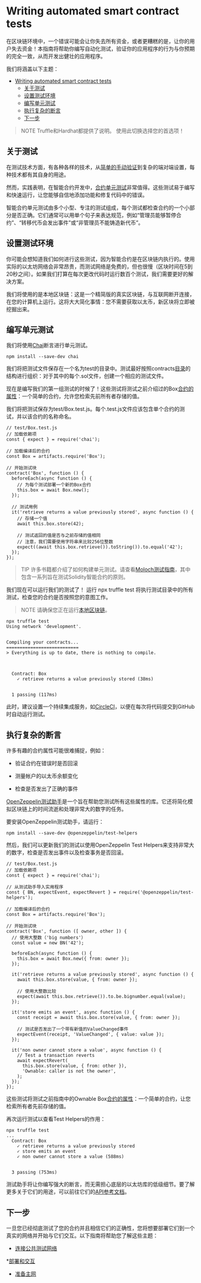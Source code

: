 # Writing automated smart contract tests
在区块链环境中，一个错误可能会让你失去所有资金，或者更糟糕的是，让你的用户失去资金！本指南将帮助你编写自动化测试，验证你的应用程序的行为与你预期的完全一致，从而开发出健壮的应用程序。

我们将涵盖以下主题：
- [Writing automated smart contract tests](#writing-automated-smart-contract-tests)
  - [关于测试](#关于测试)
  - [设置测试环境](#设置测试环境)
  - [编写单元测试](#编写单元测试)
  - [执行复杂的断言](#执行复杂的断言)
  - [下一步](#下一步)

> NOTE
Truffle和Hardhat都提供了说明。 使用此切换选择您的首选项！

## 关于测试
在测试技术方面，有各种各样的技术，从[简单的手动验证](../Deploying-and-interacting/Deploying-and-interacting-truffle.md)到复杂的端对端设置，每种技术都有其自身的用途。

然而，实践表明，在智能合约开发中，[合约单元测试](https://en.wikipedia.org/wiki/Unit_testing)非常值得。这些测试易于编写和快速运行，让您能够自信地添加功能和修复代码中的错误。

智能合约单元测试由多个小型、专注的测试组成，每个测试都检查合约的一个小部分是否正确。它们通常可以用单个句子来表达规范，例如“管理员能够暂停合约”、“转移代币会发出事件”或“非管理员不能铸造新代币”。

## 设置测试环境
你可能会想知道我们如何进行这些测试，因为智能合约是在区块链内执行的。使用实际的以太坊网络会非常昂贵，而测试网络是免费的，但也很慢（区块时间在5到20秒之间）。如果我们打算在每次更改代码时运行数百个测试，我们需要更好的解决方案。

我们将使用的是本地区块链：这是一个精简版的真实区块链，与互联网断开连接，在您的计算机上运行。这将大大简化事情：您不需要获取以太币，新区块将立即被挖掘出来。

## 编写单元测试
我们将使用[Chai](https://www.chaijs.com/)断言进行单元测试。
```
npm install --save-dev chai
```

我们将把测试文件保存在一个名为test的目录中。测试最好按照contracts[目录](../Developing-smart-contracts/Developing-smart-contracts-truffle.md#第一份合约)的结构进行组织：对于其中的每个.sol文件，创建一个相应的测试文件。

现在是编写我们的第一组测试的时候了！这些测试将测试之前介绍过的Box[合约的属性](../Developing-smart-contracts/Developing-smart-contracts-truffle.md#第一份合约)：一个简单的合约，允许您检索先前所有者存储的值。

我们将把测试保存为test/Box.test.js。每个.test.js文件应该包含单个合约的测试，并以该合约的名称命名。
```
// test/Box.test.js
// 加载依赖项
const { expect } = require('chai');

// 加载编译后的合约
const Box = artifacts.require('Box');

// 开始测试块
contract('Box', function () {
  beforeEach(async function () {
    // 为每个测试部署一个新的Box合约
    this.box = await Box.new();
  });

  // 测试用例
  it('retrieve returns a value previously stored', async function () {
    // 存储一个值
    await this.box.store(42);

    // 测试返回的值是否与之前存储的值相同
    // 注意，我们需要使用字符串来比较256位整数
    expect((await this.box.retrieve()).toString()).to.equal('42');
  });
});
```

> TIP
许多书籍都介绍了如何构建单元测试。请查看[Moloch测试指南](https://github.com/MolochVentures/moloch/tree/4e786db8a4aa3158287e0935dcbc7b1e43416e38/test#moloch-testing-guide)，其中包含一系列旨在测试Solidity智能合约的原则。

我们现在可以运行我们的测试了！
运行 npx truffle test 将执行测试目录中的所有测试，检查您的合约是否按照您的意图工作。

> NOTE
请确保您正在运行[本地区块链](../Deploying-and-interacting/Deploying-and-interacting-truffle.md#建立本地区块链)。

```
npx truffle test
Using network 'development'.


Compiling your contracts...
===========================
> Everything is up to date, there is nothing to compile.



  Contract: Box
    ✓ retrieve returns a value previously stored (38ms)


  1 passing (117ms)
```

此时，建议设置一个持续集成服务，如[CircleCI](https://circleci.com/)，以便在每次将代码提交到GitHub时自动运行测试。

## 执行复杂的断言
许多有趣的合约属性可能很难捕捉，例如：

* 验证合约在错误时是否回滚

* 测量帐户的以太币余额变化

* 检查是否发出了正确的事件

[OpenZeppelin测试助手](../../Home/Test-Helpers/Overview.md)是一个旨在帮助您测试所有这些属性的库。它还将简化模拟区块链上的时间流逝和处理非常大的数字的任务。

要安装OpenZeppelin测试助手，请运行：
```
npm install --save-dev @openzeppelin/test-helpers
```

然后，我们可以更新我们的测试以使用OpenZeppelin Test Helpers来支持非常大的数字，检查是否发出事件以及检查事务是否回滚。
```
// test/Box.test.js
// 加载依赖项
const { expect } = require('chai');

// 从测试助手导入实用程序
const { BN, expectEvent, expectRevert } = require('@openzeppelin/test-helpers');

// 加载编译后的合约
const Box = artifacts.require('Box');

// 开始测试块
contract('Box', function ([ owner, other ]) {
  // 使用大整数（'big numbers'）
  const value = new BN('42');

  beforeEach(async function () {
    this.box = await Box.new({ from: owner });
  });

  it('retrieve returns a value previously stored', async function () {
    await this.box.store(value, { from: owner });

    // 使用大整数比较
    expect(await this.box.retrieve()).to.be.bignumber.equal(value);
  });

  it('store emits an event', async function () {
    const receipt = await this.box.store(value, { from: owner });

    // 测试是否发出了一个带有新值的ValueChanged事件
    expectEvent(receipt, 'ValueChanged', { value: value });
  });

  it('non owner cannot store a value', async function () {
    // Test a transaction reverts
    await expectRevert(
      this.box.store(value, { from: other }),
      'Ownable: caller is not the owner',
    );
  });
});
```

这些测试将测试之前指南中的Ownable Box[合约的属性](../Developing-smart-contracts/Developing-smart-contracts-truffle.md#使用openzeppelin-contracts)：一个简单的合约，让您检索所有者先前存储的值。

再次运行测试以查看Test Helpers的作用：
```
npx truffle test
...
  Contract: Box
    ✓ retrieve returns a value previously stored
    ✓ store emits an event
    ✓ non owner cannot store a value (588ms)


  3 passing (753ms)
```

测试助手将让你编写强大的断言，而无需担心底层的以太坊库的低级细节。要了解更多关于它们的用途，可以前往它们的[API参考文档](https://docs.openzeppelin.com/test-helpers/0.5/api)。

## 下一步
一旦您已经彻底测试了您的合约并且相信它们的正确性，您将想要部署它们到一个真实的网络并开始与它们交互。以下指南将帮助您了解这些主题：
* [连接公共测试网络](../Connecting-to-public-test-networks/Connecting-to-public-test-networks-truffle.md)

*[部署和交互](../Deploying-and-interacting/Deploying-and-interacting-truffle.md)

* [准备主网](../Preparing-for-mainnet/Preparing-for-mainnet.md)